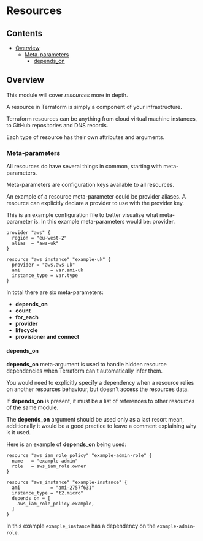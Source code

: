 # Resources

<!--TOC_START-->
## Contents
- [Overview](#overview)
	- [Meta-parameters](#metaparameters)
		- [depends_on](#dependson)

<!--TOC_END-->
## Overview

This module will cover *resources* more in depth.

A resource in Terraform is simply a component of your infrastructure.

Terraform resources can be anything from cloud virtual machine instances, to GitHub repositories and DNS records. 

Each type of resource has their own attributes and arguments.

### Meta-parameters

All resources do have several things in common, starting with meta-parameters. 

Meta-parameters are configuration keys available to all resources.

An example of a resource meta-parameter could be provider aliases. 
A resource can explicitly declare a provider to use with the provider key.

This is an example configuration file to better visualise what meta-parameter is. 
In this example meta-parameters would be: provider. 

```hcl
provider "aws" {
  region = "eu-west-2"
  alias  = "aws-uk"
}

resource "aws_instance" "example-uk" {
  provider = "aws.aws-uk"
  ami           = var.ami-uk
  instance_type = var.type
}
```

In total there are six meta-parameters:
- **depends_on**
- **count**
- **for_each**
- **provider**
- **lifecycle**
- **provisioner and connect**

#### depends_on

**depends_on** meta-argument is used to handle hidden resource dependencies when Terraform can't automatically infer them.

You would need to explicitly specify a dependency when a resource relies on another resources behaviour, but doesn't access the resources data.

If **depends_on** is present, it must be a list of references to other resources of the same module.

The **depends_on** argument should be used only as a last resort mean, additionally it would be a good practice to leave a comment explaining why is it used.

Here is an example of **depends_on** being used:

```hcl
resource "aws_iam_role_policy" "example-admin-role" {
  name   = "example-admin"
  role   = aws_iam_role.owner
}

resource "aws_instance" "example-instance" {
  ami           = "ami-2757f631"
  instance_type = "t2.micro"
  depends_on = [
    aws_iam_role_policy.example,
  ]
}
```

In this example `example_instance` has a dependency on the `example-admin-role`.
